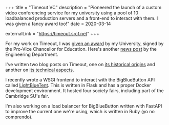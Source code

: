 +++
title = "Timeout VC"
description = "Pioneered the launch of a custom video conferencing service for my university using a pool of 10 loadbalanced production servers and a front-end to interact with them. I was given a fancy award too!"
date = 2020-03-14

externalLink = "https://timeout.srcf.net"
+++

For my work on Timeout, I was [given an award](https://www.cctl.cam.ac.uk/oscea/winners-2020/edwin-matias) by my University, signed by the Pro-Vice Chancellor for Education. Here's another [news post](http://www.eng.cam.ac.uk/news/engineering-undergraduates-achievements-recognised-university-awards) by the Engineering Department.

I've written two blog posts on Timeout, one on [its historical origins](https://blog.srcf.net/posts/timeout/) and another on [its technical aspects](https://blog.srcf.net/posts/timeout-diy/).

I recently wrote a WSGI frontend to interact with the BigBlueButton API called [LightBlueTent](https://github.com/SRCF/lightbluetent/). This is written in Flask and has a proper Docker development environment. It hosted four society fairs, including part of the Cambridge SU's fair.

I'm also working on a load balancer for BigBlueButton written with FastAPI to improve the current one we're using, which is written in Ruby (yo no comprendo).
